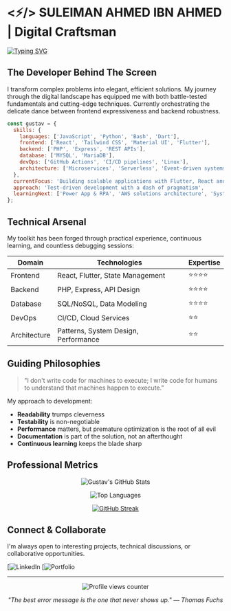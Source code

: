 # <⚡/> SULEIMAN AHMED IBN AHMED | Digital Craftsman

[![Typing SVG](https://readme-typing-svg.demolab.com?font=Fira+Code&pause=1000&width=435&lines=Solving+problems+with+elegant+code;Building+tomorrow's+web+today;Turning+coffee+into+functions)](https://git.io/typing-svg)

## The Developer Behind The Screen

I transform complex problems into elegant, efficient solutions. My journey through the digital landscape has equipped me with both battle-tested fundamentals and cutting-edge techniques. Currently orchestrating the delicate dance between frontend expressiveness and backend robustness.

```javascript
const gustav = {
  skills: {
    languages: ['JavaScript', 'Python', 'Bash', 'Dart'],
    frontend: ['React', 'Tailwind CSS', 'Material UI', 'Flutter'],
    backend: ['PHP', 'Express', 'REST APIs'],
    database: ['MYSQL', 'MariaDB'],
    devOps: ['GitHub Actions', 'CI/CD pipelines', 'Linux'],
    architecture: ['Microservices', 'Serverless', 'Event-driven systems']
  },
  currentFocus: 'Building scalable applications with Flutter, React and cloud infrastructure',
  approach: 'Test-driven development with a dash of pragmatism',
  learningNext: ['Power App & RPA', 'AWS solutions architecture', 'System design at scale']
};
```

## Technical Arsenal

My toolkit has been forged through practical experience, continuous learning, and countless debugging sessions:

| Domain | Technologies | Expertise |
|--------|--------------|-----------|
| Frontend | React, Flutter, State Management | ⭐⭐⭐⭐ |
| Backend | PHP, Express, API Design | ⭐⭐⭐⭐ |
| Database | SQL/NoSQL, Data Modeling | ⭐⭐⭐⭐ |
| DevOps | CI/CD, Cloud Services | ⭐⭐ |
| Architecture | Patterns, System Design, Performance | ⭐⭐ |

## Guiding Philosophies

> "I don't write code for machines to execute; I write code for humans to understand that machines happen to execute."

My approach to development:

- **Readability** trumps cleverness
- **Testability** is non-negotiable
- **Performance** matters, but premature optimization is the root of all evil
- **Documentation** is part of the solution, not an afterthought
- **Continuous learning** keeps the blade sharp

## Professional Metrics

<div align="center">
  
![Gustav's GitHub Stats](https://github-readme-stats.vercel.app/api?username=gustav2k22&show_icons=true&theme=dracula&hide_border=true&count_private=true)

![Top Languages](https://github-readme-stats.vercel.app/api/top-langs/?username=gustav2k22&layout=compact&theme=dracula&hide_border=true)

[![GitHub Streak](https://github-readme-streak-stats.herokuapp.com/?user=gustav2k22&theme=dracula&hide_border=true)](https://git.io/streak-stats)
  
</div>

## Connect & Collaborate

I'm always open to interesting projects, technical discussions, or collaborative opportunities.

[![LinkedIn](https://www.linkedin.com/in/ahmed-suleiman-652251298/)
[![Portfolio](https://github.com/gustav2k22)

---

<div align="center">
  <img src="https://komarev.com/ghpvc/?username=gustav2k22&style=flat-square&color=blue" alt="Profile views counter"/>
  
  *"The best error message is the one that never shows up." — Thomas Fuchs*
</div>
